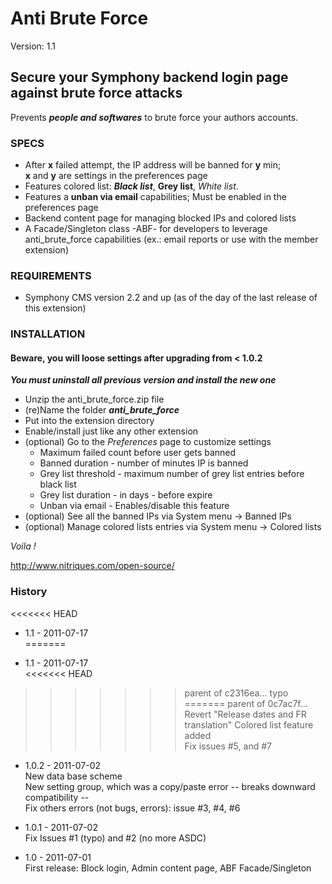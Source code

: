 # Anti Brute Force #

Version: 1.1

## Secure your Symphony backend login page against brute force attacks ##

Prevents ***people and softwares*** to brute force your authors accounts.  

### SPECS ###

- After **x** failed attempt, the IP address will be banned for **y** min;  
  **x** and **y** are settings in the preferences page 
- Features colored list: ***Black list***, **Grey list**, *White list*.
- Features a **unban via email** capabilities; Must be enabled in the preferences page
- Backend content page for managing blocked IPs and colored lists
- A Facade/Singleton class -ABF- for developers to leverage anti_brute_force capabilities
  (ex.: email reports or use with the member extension)

### REQUIREMENTS ###

- Symphony CMS version 2.2 and up (as of the day of the last release of this extension)

### INSTALLATION ###

#### Beware, you will loose settings after upgrading from < 1.0.2 ####
***You must uninstall all previous version and install the new one***

- Unzip the anti_brute_force.zip file
- (re)Name the folder ***anti_brute_force***
- Put into the extension directory
- Enable/install just like any other extension
- (optional) Go to the *Preferences* page to customize settings
	- Maximum failed count before user gets banned
	- Banned duration - number of minutes IP is banned
	- Grey list threshold - maximum number of grey list entries before black list
	- Grey list duration - in days - before expire
	- Unban via email - Enables/disable this feature
- (optional) See all the banned IPs via System menu -> Banned IPs
- (optional) Manage colored lists entries via System menu -> Colored lists

*Voila !*

http://www.nitriques.com/open-source/

### History ###
<<<<<<< HEAD

- 1.1 - 2011-07-17  
=======

- 1.1 - 2011-07-17  
<<<<<<< HEAD
>>>>>>> parent of c2316ea... typo
=======
>>>>>>> parent of 0c7ac7f... Revert "Release dates and FR translation"
  Colored list feature added  
  Fix issues #5, and #7  

- 1.0.2 - 2011-07-02  
  New data base scheme  
  New setting group, which was a copy/paste error -- breaks downward compatibility --  
  Fix others errors (not bugs, errors): issue  #3, #4, #6

- 1.0.1 - 2011-07-02    
  Fix Issues #1 (typo) and #2 (no more ASDC)  

- 1.0 - 2011-07-01    
  First release: Block login, Admin content page, ABF Facade/Singleton  